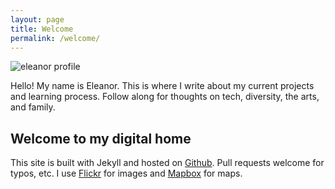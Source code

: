 ```yaml
---
layout: page
title: Welcome
permalink: /welcome/
---
```


<img src="https://c5.staticflickr.com/9/8047/28080356404_8915113309_c.jpg" class="img-half" alt="eleanor profile">

Hello! My name is Eleanor. This is where I write about my current projects and learning process. Follow along for thoughts on tech, diversity, the arts, and family.


## Welcome to my digital home
This site is built with Jekyll and hosted on [Github](https://github.com/eleanorgraham/eleanorgraham.github.io). Pull requests welcome for typos, etc. I use [Flickr](https://www.flickr.com/photos/solnochka/) for images and [Mapbox](https://www.mapbox.com/) for maps.
